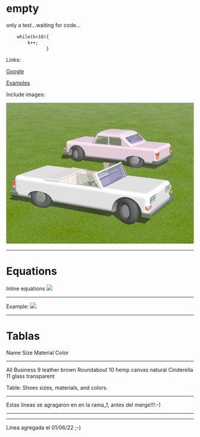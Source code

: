 # empty
only a test...waiting for code...

``` [c] 
    while(k<10){
        k++;
               }
```

Links:

[Google](http://www.google.com "search")

[Examples](./useful_commands.html "useful commands examples")

Include images:

![render from pov (caption).](./car.png "car")

***

Equations
=========

Inline equations <img src="https://render.githubusercontent.com/render/math?math=I = \int \rho R^{2} dV">

***

Example: <dev align="center"><img src="https://render.githubusercontent.com/render/math?math=E = m c^2">


***

Tablas
======


Name           Size  Material      Color
------------- -----  ------------  ------------
All Business      9  leather       brown
Roundabout       10  hemp canvas   natural
Cinderella       11  glass         transparent

Table: Shoes sizes, materials, and colors.

***

Estas líneas se agragaron en en la rama_1, antes del merge!!!:-)
***
    
***
Línea agregada el 01/06/22 ;-)
